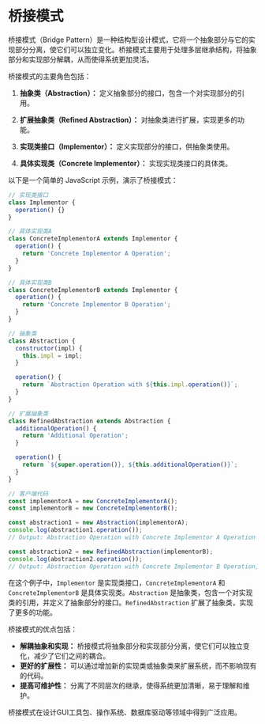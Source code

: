 # 桥接模式

桥接模式（Bridge Pattern）是一种结构型设计模式，它将一个抽象部分与它的实现部分分离，使它们可以独立变化。桥接模式主要用于处理多层继承结构，将抽象部分和实现部分解耦，从而使得系统更加灵活。

桥接模式的主要角色包括：

1. **抽象类（Abstraction）：** 定义抽象部分的接口，包含一个对实现部分的引用。
  
2. **扩展抽象类（Refined Abstraction）：** 对抽象类进行扩展，实现更多的功能。
  
3. **实现类接口（Implementor）：** 定义实现部分的接口，供抽象类使用。
  
4. **具体实现类（Concrete Implementor）：** 实现实现类接口的具体类。

以下是一个简单的 JavaScript 示例，演示了桥接模式：

```javascript
// 实现类接口
class Implementor {
  operation() {}
}

// 具体实现类A
class ConcreteImplementorA extends Implementor {
  operation() {
    return 'Concrete Implementor A Operation';
  }
}

// 具体实现类B
class ConcreteImplementorB extends Implementor {
  operation() {
    return 'Concrete Implementor B Operation';
  }
}

// 抽象类
class Abstraction {
  constructor(impl) {
    this.impl = impl;
  }

  operation() {
    return `Abstraction Operation with ${this.impl.operation()}`;
  }
}

// 扩展抽象类
class RefinedAbstraction extends Abstraction {
  additionalOperation() {
    return 'Additional Operation';
  }

  operation() {
    return `${super.operation()}, ${this.additionalOperation()}`;
  }
}

// 客户端代码
const implementorA = new ConcreteImplementorA();
const implementorB = new ConcreteImplementorB();

const abstraction1 = new Abstraction(implementorA);
console.log(abstraction1.operation());
// Output: Abstraction Operation with Concrete Implementor A Operation

const abstraction2 = new RefinedAbstraction(implementorB);
console.log(abstraction2.operation());
// Output: Abstraction Operation with Concrete Implementor B Operation, Additional Operation
```

在这个例子中，`Implementor` 是实现类接口，`ConcreteImplementorA` 和 `ConcreteImplementorB` 是具体实现类。`Abstraction` 是抽象类，包含一个对实现类的引用，并定义了抽象部分的接口。`RefinedAbstraction` 扩展了抽象类，实现了更多的功能。

桥接模式的优点包括：

- **解耦抽象和实现：** 桥接模式将抽象部分和实现部分分离，使它们可以独立变化，减少了它们之间的耦合。
- **更好的扩展性：** 可以通过增加新的实现类或抽象类来扩展系统，而不影响现有的代码。
- **提高可维护性：** 分离了不同层次的继承，使得系统更加清晰，易于理解和维护。

桥接模式在设计GUI工具包、操作系统、数据库驱动等领域中得到广泛应用。
